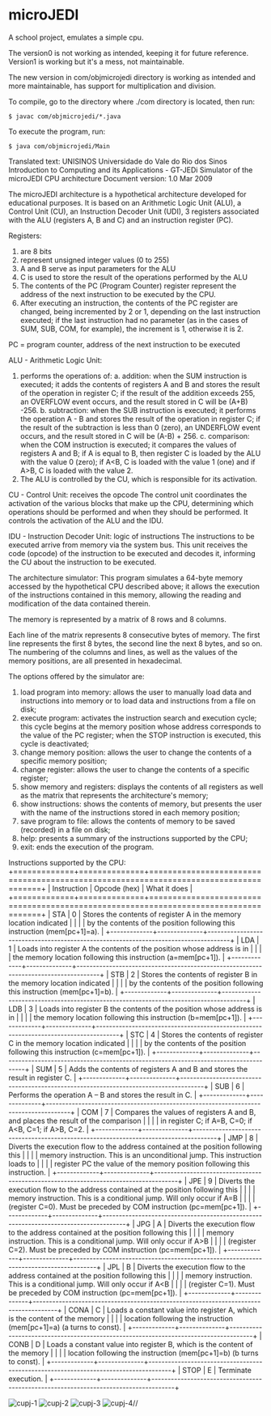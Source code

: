 
# microJEDI
A school project, emulates a simple cpu.

The version0 is not working as intended, keeping it for future reference.
Version1 is working but it's a mess, not maintainable.

The new version in com/objmicrojedi directory is working as intended and more maintainable, has support for multiplication and division.

To compile, go to the directory where ./com directory is located, then run:
```
$ javac com/objmicrojedi/*.java
```

To execute the program, run:
```
$ java com/objmicrojedi/Main
```

Translated text:
UNISINOS
Universidade do Vale do Rio dos Sinos
Introduction to Computing and its Applications - GT-JEDi
Simulator of the microJEDI CPU architecture
Document version: 1.0 Mar 2009

The microJEDI architecture is a hypothetical architecture developed for educational purposes.
It is based on an Arithmetic Logic Unit (ALU), a Control Unit (CU), an Instruction Decoder Unit (UDI),
3 registers associated with the ALU (registers A, B and C) and an instruction register (PC).

Registers: 
1. are 8 bits
2. represent unsigned integer values ​​(0 to 255)
3. A and B serve as input parameters for the ALU
4. C is used to store the result of the operations performed by the ALU
5. The contents of the PC (Program Counter) register represent the address of the next instruction
to be executed by the CPU.
6. After executing an instruction, the contents of the PC register are changed, being incremented
by 2 or 1, depending on the last instruction executed; if the last instruction had no parameter
(as in the cases of SUM, SUB, COM, for example), the increment is 1, otherwise it is 2.

PC = program counter, address of the next instruction to be executed

ALU - Arithmetic Logic Unit:
1. performs the operations of:
    a. addition: when the SUM instruction is executed; it adds the contents of registers A and B
    and stores the result of the operation in register C; if the result of the addition exceeds
    255, an OVERFLOW event occurs, and the result stored in C will be (A+B) -256.
    b. subtraction: when the SUB instruction is executed; it performs the operation A - B and stores
    the result of the operation in register C; if the result of the subtraction is less than
    0 (zero), an UNDERFLOW event occurs, and the result stored in C will be (A-B) + 256.
    c. comparison: when the COM instruction is executed; it compares the values ​​of registers A and B;
    if A is equal to B, then register C is loaded by the ALU with the value 0 (zero);
    if A<B, C is loaded with the value 1 (one) and if A>B, C is loaded with the value 2.
2. The ALU is controlled by the CU, which is responsible for its activation.

CU - Control Unit:
receives the opcode
The control unit coordinates the activation of the various blocks that make up the CPU,
determining which operations should be performed and when they should be performed.
It controls the activation of the ALU and the IDU.

IDU - Instruction Decoder Unit:
logic of instructions
The instructions to be executed arrive from memory via the system bus.
This unit receives the code (opcode) of the instruction to be executed and decodes it,
informing the CU about the instruction to be executed.

The architecture simulator:
This program simulates a 64-byte memory accessed by the hypothetical CPU described above;
it allows the execution of the instructions contained in this memory,
allowing the reading and modification of the data contained therein.

The memory is represented by a matrix of 8 rows and 8 columns.

Each line of the matrix represents 8 consecutive bytes of memory. The first line represents the
first 8 bytes, the second line the next 8 bytes, and so on.
The numbering of the columns and lines, as well as the values ​​of the memory positions, are all
presented in hexadecimal.

The options offered by the simulator are:
1. load program into memory: allows the user to manually load data and instructions into memory
    or to load data and instructions from a file on disk;
2. execute program: activates the instruction search and execution cycle; this cycle begins at
    the memory position whose address corresponds to the value of the PC register;
    when the STOP instruction is executed, this cycle is deactivated;
3. change memory position: allows the user to change the contents of a specific memory position;
4. change register: allows the user to change the contents of a specific register;
5. show memory and registers: displays the contents of all registers as well as the matrix that
    represents the architecture's memory;
6. show instructions: shows the contents of memory, but presents the user with the name of the
    instructions stored in each memory position;
7. save program to file: allows the contents of memory to be saved (recorded) in a file on disk;
8. help: presents a summary of the instructions supported by the CPU;
9. exit: ends the execution of the program.

Instructions supported by the CPU:
+=============+==============+=====================================================================================+
| Instruction | Opcode (hex) |                                    What it does                                     |
+=============+==============+=====================================================================================+
| STA         | 0            | Stores the contents of register A in the memory location indicated                  |
|             |              | by the contents of the position following this instruction (mem[pc+1]=a).           |
+-------------+--------------+-------------------------------------------------------------------------------------+
| LDA         | 1            | Loads into register A the contents of the position whose address is in              |
|             |              | the memory location following this instruction (a=mem[pc+1]).                       |
+-------------+--------------+-------------------------------------------------------------------------------------+
| STB         | 2            | Stores the contents of register B in the memory location indicated                  |
|             |              | by the contents of the position following this instruction (mem[pc+1]=b).           |
+-------------+--------------+-------------------------------------------------------------------------------------+
| LDB         | 3            | Loads into register B the contents of the position whose address is in              |
|             |              | the memory location following this instruction (b=mem[pc+1]).                       |
+-------------+--------------+-------------------------------------------------------------------------------------+
| STC         | 4            | Stores the contents of register C in the memory location indicated                  |
|             |              | by the contents of the position following this instruction (c=mem[pc+1]).           |
+-------------+--------------+-------------------------------------------------------------------------------------+
| SUM         | 5            | Adds the contents of registers A and B and stores the result in register C.         |
+-------------+--------------+-------------------------------------------------------------------------------------+
| SUB         | 6            | Performs the operation A – B and stores the result in C.                            |
+-------------+--------------+-------------------------------------------------------------------------------------+
| COM         | 7            | Compares the values ​​of registers A and B, and places the result of the comparison   |
|             |              | in register C; if A=B, C=0; if A<B, C=1; if A>B, C=2.                               |
+-------------+--------------+-------------------------------------------------------------------------------------+
| JMP         | 8            | Diverts the execution flow to the address contained at the position following this  |
|             |              | memory instruction. This is an unconditional jump. This instruction loads to        |
|             |              | register PC the value of the memory position following this instruction.            |
+-------------+--------------+-------------------------------------------------------------------------------------+
| JPE         | 9            | Diverts the execution flow to the address contained at the position following this  |
|             |              | memory instruction. This is a conditional jump. Will only occur if A=B              |
|             |              | (register C=0). Must be preceded by COM instruction (pc=mem[pc+1]).                 |
+-------------+--------------+-------------------------------------------------------------------------------------+
| JPG         | A            | Diverts the execution flow to the address contained at the position following this  |
|             |              | memory instruction. This is a conditional jump. Will only occur if A>B              |
|             |              | (register C=2). Must be preceded by COM instruction (pc=mem[pc+1]).                 |
+-------------+--------------+-------------------------------------------------------------------------------------+
| JPL         | B            | Diverts the execution flow to the address contained at the position following this  |
|             |              | memory instruction. This is a conditional jump. Will only occur if A<B              |
|             |              | (register C=1). Must be preceded by COM instruction (pc=mem[pc+1]).                 |
+-------------+--------------+-------------------------------------------------------------------------------------+
| CONA        | C            | Loads a constant value into register A, which is the content of the memory          |
|             |              | location following the instruction (mem[pc+1]=a) (a turns to const).                |
+-------------+--------------+-------------------------------------------------------------------------------------+
| CONB        | D            | Loads a constant value into register B, which is the content of the memory          |
|             |              | location following the instruction (mem[pc+1]=b) (b turns to const).                |
+-------------+--------------+-------------------------------------------------------------------------------------+
| STOP        | E            | Terminate execution.                                                                |
+-------------+--------------+-------------------------------------------------------------------------------------+

![cupj-1](https://user-images.githubusercontent.com/49696706/120048850-ad90c600-bfee-11eb-9cec-6678d16fcf50.png)
![cupj-2](https://user-images.githubusercontent.com/49696706/120048871-c4371d00-bfee-11eb-9ccb-94efcfb282bc.png)
![cupj-3](https://user-images.githubusercontent.com/49696706/120048888-c8633a80-bfee-11eb-8b82-5dcc107c4c01.png)
![cupj-4](https://user-images.githubusercontent.com/49696706/120048890-c9946780-bfee-11eb-8afb-2254afbe0abe.png)//
